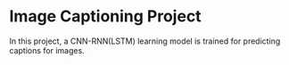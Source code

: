 # Image Captioning Project
In this project, a CNN-RNN(LSTM) learning model is trained for predicting captions for images. 
